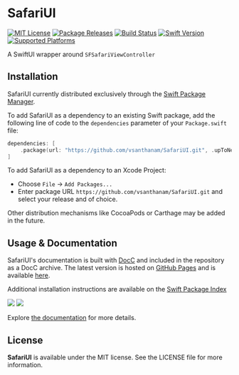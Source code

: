 # SafariUI

[![MIT License](https://img.shields.io/github/license/vsanthanam/SafariUI)](https://github.com/vsanthanam/SafariUI/blob/main/LICENSE)
[![Package Releases](https://img.shields.io/github/v/release/vsanthanam/SafariUI)](https://github.com/vsanthanam/SafariUI/releases)
[![Build Status](https://img.shields.io/github/actions/workflow/status/vsanthanam/SafariUI/xcodebuild-build-test.yml)](https://github.com/vsanthanam/SafariUI/actions)
[![Swift Version](https://img.shields.io/badge/swift-5.8-critical)](https://swift.org)
[![Supported Platforms](https://img.shields.io/badge/platform-iOS%2014.0%20%7C%20Catalyst%2014.0-lightgrey)](https://developer.apple.com)

A SwiftUI wrapper around `SFSafariViewController`

## Installation

SafariUI currently distributed exclusively through the [Swift Package Manager](https://www.swift.org/package-manager/). 

To add SafariUI as a dependency to an existing Swift package, add the following line of code to the `dependencies` parameter of your `Package.swift` file:

```swift
dependencies: [
    .package(url: "https://github.com/vsanthanam/SafariUI.git", .upToNextMajor(from: "2.0.0"))
]
```

To add SafariUI as a dependency to an Xcode Project: 

- Choose `File` → `Add Packages...`
- Enter package URL `https://github.com/vsanthanam/SafariUI.git` and select your release and of choice.

Other distribution mechanisms like CocoaPods or Carthage may be added in the future.

## Usage & Documentation

SafariUI's documentation is built with [DocC](https://developer.apple.com/documentation/docc) and included in the repository as a DocC archive. The latest version is hosted on [GitHub Pages](https://pages.github.com) and is available [here](https://vsanthanam.github.io/SafariUI/docs/documentation/safariui).

Additional installation instructions are available on the [Swift Package Index](https://swiftpackageindex.com/vsanthanam/SafariUI)

[![](https://img.shields.io/endpoint?url=https%3A%2F%2Fswiftpackageindex.com%2Fapi%2Fpackages%2Fvsanthanam%2FSafariUI%2Fbadge%3Ftype%3Dswift-versions)](https://swiftpackageindex.com/vsanthanam/SafariUI)
[![](https://img.shields.io/endpoint?url=https%3A%2F%2Fswiftpackageindex.com%2Fapi%2Fpackages%2Fvsanthanam%2FSafariUI%2Fbadge%3Ftype%3Dplatforms)](https://swiftpackageindex.com/vsanthanam/SafariUI)

Explore [the documentation](https://vsanthanam.github.io/SafariUI/docs/documentation/safariui) for more details.

## License

**SafariUI** is available under the MIT license. See the LICENSE file for more information.
